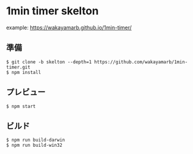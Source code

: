 # 1min timer skelton

example: https://wakayamarb.github.io/1min-timer/

## 準備
```
$ git clone -b skelton --depth=1 https://github.com/wakayamarb/1min-timer.git
$ npm install
```

## プレビュー
```
$ npm start
```

## ビルド

```
$ npm run build-darwin
$ npm run build-win32
```

